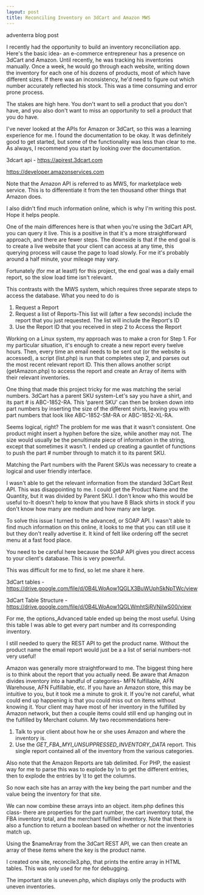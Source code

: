 ```yaml
---
layout: post
title: Reconciling Inventory on 3dCart and Amazon MWS
---
```


adventerra blog post

I recently had the opportunity to build an inventory reconciliation app. Here's the basic idea- an e-commerce entrepreneur has a presence on 3dCart and Amazon. Until recently, he was tracking his inventories manually. Once a week, he would go through each website, writing down the inventory for each one of his dozens of products, most of which have different sizes. If there was an inconsistency, he'd need to figure out which number accurately reflected his stock. This was a time consuming and error prone process. 

The stakes are high here. You don't want to sell a product that you don't have, and you also don't want to miss an opportunity to sell a product that you do have. 

I've never looked at the APIs for Amazon or 3dCart, so this was a learning experience for me. I found the documentation to be okay. It was definitely good to get started, but some of the functionality was less than clear to me. As always, I recommend you start by looking over the documentation. 

3dcart api - https://apirest.3dcart.com

https://developer.amazonservices.com

Note that the Amazon API is referred to as MWS, for marketplace web service. This is to differentiate it from the ten thousand other things that Amazon does.

I also didn't find much information online, which is why I'm writing this post. Hope it helps people. 

One of the main differences here is that when you're using the 3dCart API, you can query it live. This is a positive in that it's a more straightforward approach, and there are fewer steps. The downside is that if the end goal is to create a live website that your client can access at any time, this querying process will cause the page to load slowly. For me it's probably around a half minute, your mileage may vary.

Fortunately (for me at least!) for this project, the end goal was a daily email report, so the slow load time isn't relevant. 

This contrasts with the MWS system, which requires three separate steps to access the database. What you need to do is 

1. Request a Report 
2. Request a list of Reports-This list will (after a few seconds) include the report that you just requested. The list will include the Report's ID
3. Use the Report ID that you received in step 2 to Access the Report

Working on a Linux system, my approach was to make a cron for Step 1. For my particular situation, it's enough to create a new report every twelve hours. Then, every time an email needs to be sent out (or the website is accessed), a script (list.php) is run that completes step 2, and parses out the most recent relevant report ID. This then allows another script (getAmazon.php) to access the report and create an Array of items with their relevant inventories. 

One thing that made this project tricky for me was matching the serial numbers. 3dCart has a parent SKU system-Let's say you have a shirt, and its part # is ABC-1852-RA. This 'parent SKU' can then be broken down into part numbers by inserting the size of the different shirts, leaving you with part numbers that look like ABC-1852-SM-RA or ABC-1852-XL-RA. 

Seems logical, right? The problem for me was that it wasn't consistent. One product might insert a hyphen before the size, while another may not. The size would usually be the penultimate piece of information in the string, except that sometimes it wasn't. I ended up creating a gauntlet of functions to push the part # number through to match it to its parent SKU.

Matching the Part numbers with the Parent SKUs was necessary to create a logical and user friendly interface. 

I wasn't able to get the relevant information from the standard 3dCart Rest API. This was disappointing to me. I could get the Product Name and the Quantity, but it was divided by Parent SKU. I don't know who this would be useful to-It doesn't help to know that you have 8 Black shirts in stock if you don't know how many are medium and how many are large.

To solve this issue I turned to the advanced, or SOAP API. I wasn't able to find much information on this online, it looks to me that you can still use it but they don't really advertise it. It kind of felt like ordering off the secret menu at a fast food place.

You need to be careful here because the SOAP API gives you direct access to your client's database. This is very powerful. 

This was difficult for me to find, so let me share it here. 

3dCart tables - https://drive.google.com/file/d/0B4LWoAow1QGLX3BuWUphSkNpTWc/view

3dCart Table Structure - https://drive.google.com/file/d/0B4LWoAow1QGLWmhtSjRVNjIwS00/view

For me, the options_Advanced table ended up being the most useful. Using this table I was able to get every part number and its corresponding inventory. 

I still needed to query the REST API to get the product name. Without the product name the email report would just be a a list of serial numbers-not very useful! 

Amazon was generally more straightforward to me. The biggest thing here is to think about the report that you actually need. Be aware that Amazon divides inventory into a handful of categories- MFN fulfillable, AFN Warehouse, AFN Fulfillable, etc. If you have an Amazon store, this may be intuitive to you, but it took me a minute to grok it. If you're not careful, what could end up happening is that you could miss out on items without knowing it. Your client may have most of her inventory in the fulfilled by Amazon network, but then a couple items could still end up hanging out in the fulfilled by Merchant column. My two recommendations here-

1. Talk to your client about how he or she uses Amazon and where the inventory is. 
2. Use the _GET_FBA_MYI_UNSUPPRESSED_INVENTORY_DATA_ report. This single report contained all of the inventory from the various categories. 

Also note that the Amazon Reports are tab delimited. For PHP, the easiest way for me to parse this was to explode by \n to get the different entries, then to explode the entries by \t to get the columns. 

So now each site has an array with the key being the part number and the value being the inventory for that site.

We can now combine these arrays into an object. item.php defines this class- there are properties for the part number, the cart inventory total, the FBA inventory total, and the merchant fulfilled inventory. Note that there is also a function to return a boolean based on whether or not the inventories match up. 

Using the $nameArray from the 3dCart REST API, we can then create an array of these items where the key is the product name. 

I created one site, reconcile3.php, that prints the entire array in HTML tables. This was only used for me for debugging. 

The important site is uneven.php, which displays only the products with uneven inventories. 